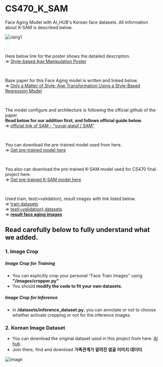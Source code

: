 # CS470_K_SAM

Face Aging Model with AI_HUB's Korean face datasets.
All information about K-SAM is described below.

![Jang1](https://user-images.githubusercontent.com/71695489/205508296-aa60af72-7182-45d8-af4d-a8ef001bb83e.jpg)

<br/>

Here below link for the poster shows the detailed description. <br/>
=> [Style-based Age Manipulation Poster](https://docs.google.com/drawings/d/1nRQFLXTqVGUcLOyQGcd1hXAuTmZ-aQles3_a-YJdyZc/edit)

<br/>

Base paper for this Face Aging model is written and linked below. <br/>
 => [Only a Matter of Style: Age Transformation Using a Style-Based Regression Model](https://arxiv.org/pdf/2102.02754.pdf)
 
<br/>

The model configure and architecture is following the official github of the paper. <br/>
**Read below for our addition first, and follows official guide below.** <br/>
 => [official link of SAM - "yuval-alaluf / SAM"](https://github.com/yuval-alaluf/SAM)
 
<br/>

You can download the pre-trained model used from here. <br/>
 => [Get pre-trained model here](https://github.com/yuval-alaluf/SAM#pretrained-models)
 
<br/>

You also can download the pre-trained K-SAM model used for CS470 final project here. <br/>
 => [Get pre-trained K-SAM model here](https://drive.google.com/file/d/1v_ABip_aG9ZD3IMxYH4qSBQI0PfuKGQw/view?usp=share_link)

<br/>

Used train, test(=validation), result images with link listed below.<br/>
 => [train datasets](https://drive.google.com/file/d/1OtCT7v3OpiC-92A-Bdb2_HEbOKn5nTiP/view?usp=share_link)<br/>
 => [test(=validation) datasets](https://drive.google.com/file/d/1eco4WBUu1VZ1a5_-gHLwIASMIrbw3NlE/view?usp=share_link)<br/>
 => [**result face aging images**](https://drive.google.com/file/d/1G_7Wz8AgOJDBCsiuOwByu4xyAuwdrmK5/view?usp=share_link)<br/>

## Read carefully below to fully understand what we added.

### 1. Image Crop
##### Image Crop for Training

- You can explicitly crop your personal "Face Train Images" using **"/images/cropper.py"**
- You should **modify the code to fit your own datasets**.

##### Image Crop for Inference

- In **/datasets/inference_dataset.py**, you can annotate or not to choose whether activate cropping or not for the inference images.


### 2. Korean Image Dataset

- You can download the original dataset used in this project from here.
  [AI hub](https://aihub.or.kr/)
- Join there, find and download **가족관계가 알려진 얼굴 이미지 데이터**.

![image](https://user-images.githubusercontent.com/71695489/205508518-011a5f5d-3d63-4fb6-8bde-1dea8a0106cd.png)
